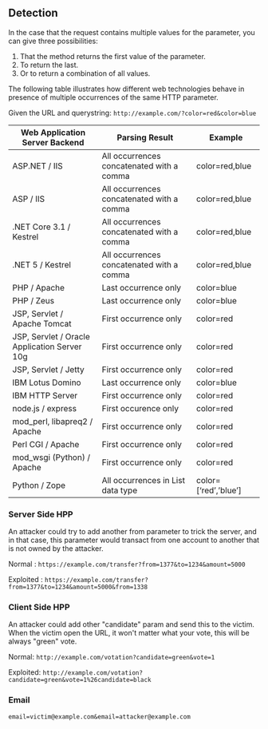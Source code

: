 ## Detection

In the case that the request contains multiple values for the parameter, you can give three possibilities:

1. That the method returns the first value of the parameter.
2. To return the last.
3. Or to return a combination of all values.

The following table illustrates how different web technologies behave in presence of multiple occurrences of the same HTTP parameter.

Given the URL and querystring: ```http://example.com/?color=red&color=blue```

| Web Application Server Backend | Parsing Result	| Example |
| ---- | ---- | ---- |
| ASP.NET / IIS	| All occurrences concatenated with a comma |	color=red,blue
| ASP / IIS |	All occurrences concatenated with a comma | color=red,blue
| .NET Core 3.1 / Kestrel	| All occurrences concatenated with a comma	| color=red,blue
| .NET 5 / Kestrel |	All occurrences concatenated with a comma | color=red,blue
| PHP / Apache |	Last occurrence only |	color=blue |
| PHP / Zeus |	Last occurrence only |	color=blue |
| JSP, Servlet / Apache Tomcat	| First occurrence only	| color=red |
| JSP, Servlet / Oracle Application Server 10g |	First occurrence only |	color=red |
| JSP, Servlet / Jetty |	First occurrence only |	color=red |
| IBM Lotus Domino |	Last occurrence only |	color=blue |
| IBM HTTP Server |	First occurrence only |	color=red |
| node.js / express |	First occurence only |	color=red |
| mod_perl, libapreq2 / Apache |	First occurrence only |	color=red |
| Perl CGI / Apache |	First occurrence only |	color=red |
| mod_wsgi (Python) / Apache	| First occurrence only |	color=red |
| Python / Zope |	All occurrences in List data type |	color=[‘red’,’blue’] |

### Server Side HPP

An attacker could try to add another from parameter to trick the server, and in that case, this parameter would transact from one account to another that is not owned by the attacker.

Normal :
```https://example.com/transfer?from=1377&to=1234&amount=5000```

Exploited :
```https://example.com/transfer?from=1377&to=1234&amount=5000&from=1338```

### Client Side HPP
An attacker could add other "candidate" param and send this to the victim. When the victim open the URL, it won't matter what your vote, this will be always "green" vote.

Normal:
```http://example.com/votation?candidate=green&vote=1```

Exploited:
```http://example.com/votation?candidate=green&vote=1%26candidate=black```

### Email 
```email=victim@example.com&email=attacker@example.com```
